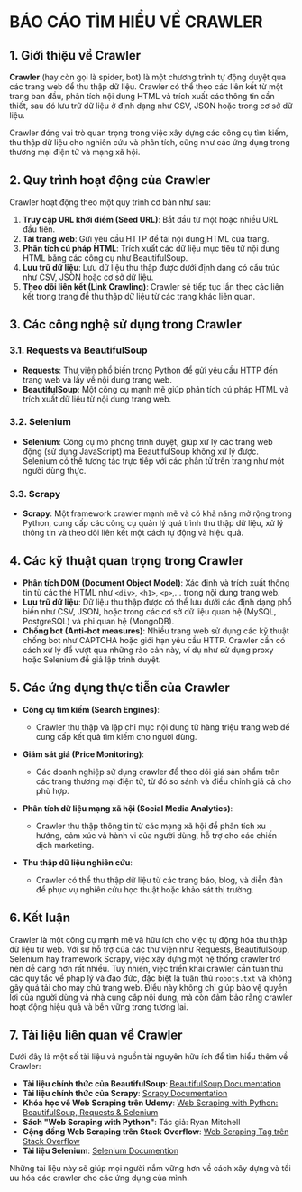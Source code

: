 # BÁO CÁO TÌM HIỂU VỀ CRAWLER

## 1. Giới thiệu về Crawler

**Crawler** (hay còn gọi là spider, bot) là một chương trình tự động duyệt qua các trang web để thu thập dữ liệu. Crawler có thể theo các liên kết từ một trang ban đầu, phân tích nội dung HTML và trích xuất các thông tin cần thiết, sau đó lưu trữ dữ liệu ở định dạng như CSV, JSON hoặc trong cơ sở dữ liệu.

Crawler đóng vai trò quan trọng trong việc xây dựng các công cụ tìm kiếm, thu thập dữ liệu cho nghiên cứu và phân tích, cũng như các ứng dụng trong thương mại điện tử và mạng xã hội.

## 2. Quy trình hoạt động của Crawler

Crawler hoạt động theo một quy trình cơ bản như sau:

1. **Truy cập URL khởi điểm (Seed URL)**: Bắt đầu từ một hoặc nhiều URL đầu tiên.
2. **Tải trang web**: Gửi yêu cầu HTTP để tải nội dung HTML của trang.
3. **Phân tích cú pháp HTML**: Trích xuất các dữ liệu mục tiêu từ nội dung HTML bằng các công cụ như BeautifulSoup.
4. **Lưu trữ dữ liệu**: Lưu dữ liệu thu thập được dưới định dạng có cấu trúc như CSV, JSON hoặc cơ sở dữ liệu.
5. **Theo dõi liên kết (Link Crawling)**: Crawler sẽ tiếp tục lần theo các liên kết trong trang để thu thập dữ liệu từ các trang khác liên quan.

## 3. Các công nghệ sử dụng trong Crawler

### 3.1. Requests và BeautifulSoup
- **Requests**: Thư viện phổ biến trong Python để gửi yêu cầu HTTP đến trang web và lấy về nội dung trang web.
- **BeautifulSoup**: Một công cụ mạnh mẽ giúp phân tích cú pháp HTML và trích xuất dữ liệu từ nội dung trang web.

### 3.2. Selenium
- **Selenium**: Công cụ mô phỏng trình duyệt, giúp xử lý các trang web động (sử dụng JavaScript) mà BeautifulSoup không xử lý được. Selenium có thể tương tác trực tiếp với các phần tử trên trang như một người dùng thực.

### 3.3. Scrapy
- **Scrapy**: Một framework crawler mạnh mẽ và có khả năng mở rộng trong Python, cung cấp các công cụ quản lý quá trình thu thập dữ liệu, xử lý thông tin và theo dõi liên kết một cách tự động và hiệu quả.

## 4. Các kỹ thuật quan trọng trong Crawler

- **Phân tích DOM (Document Object Model)**: Xác định và trích xuất thông tin từ các thẻ HTML như `<div>`, `<h1>`, `<p>`,... trong nội dung trang web.
- **Lưu trữ dữ liệu**: Dữ liệu thu thập được có thể lưu dưới các định dạng phổ biến như CSV, JSON, hoặc trong các cơ sở dữ liệu quan hệ (MySQL, PostgreSQL) và phi quan hệ (MongoDB).
- **Chống bot (Anti-bot measures)**: Nhiều trang web sử dụng các kỹ thuật chống bot như CAPTCHA hoặc giới hạn yêu cầu HTTP. Crawler cần có cách xử lý để vượt qua những rào cản này, ví dụ như sử dụng proxy hoặc Selenium để giả lập trình duyệt.

## 5. Các ứng dụng thực tiễn của Crawler

- **Công cụ tìm kiếm (Search Engines)**: 
  - Crawler thu thập và lập chỉ mục nội dung từ hàng triệu trang web để cung cấp kết quả tìm kiếm cho người dùng.
  
- **Giám sát giá (Price Monitoring)**: 
  - Các doanh nghiệp sử dụng crawler để theo dõi giá sản phẩm trên các trang thương mại điện tử, từ đó so sánh và điều chỉnh giá cả cho phù hợp.

- **Phân tích dữ liệu mạng xã hội (Social Media Analytics)**: 
  - Crawler thu thập thông tin từ các mạng xã hội để phân tích xu hướng, cảm xúc và hành vi của người dùng, hỗ trợ cho các chiến dịch marketing.

- **Thu thập dữ liệu nghiên cứu**: 
  - Crawler có thể thu thập dữ liệu từ các trang báo, blog, và diễn đàn để phục vụ nghiên cứu học thuật hoặc khảo sát thị trường.

## 6. Kết luận

Crawler là một công cụ mạnh mẽ và hữu ích cho việc tự động hóa thu thập dữ liệu từ web. Với sự hỗ trợ của các thư viện như Requests, BeautifulSoup, Selenium hay framework Scrapy, việc xây dựng một hệ thống crawler trở nên dễ dàng hơn rất nhiều. Tuy nhiên, việc triển khai crawler cần tuân thủ các quy tắc về pháp lý và đạo đức, đặc biệt là tuân thủ `robots.txt` và không gây quá tải cho máy chủ trang web. Điều này không chỉ giúp bảo vệ quyền lợi của người dùng và nhà cung cấp nội dung, mà còn đảm bảo rằng crawler hoạt động hiệu quả và bền vững trong tương lai.

## 7. Tài liệu liên quan về Crawler

Dưới đây là một số tài liệu và nguồn tài nguyên hữu ích để tìm hiểu thêm về Crawler:

- **Tài liệu chính thức của BeautifulSoup**: [BeautifulSoup Documentation](https://www.crummy.com/software/BeautifulSoup/bs4/doc/)
- **Tài liệu chính thức của Scrapy**: [Scrapy Documentation](https://docs.scrapy.org/en/latest/)
- **Khóa học về Web Scraping trên Udemy**: [Web Scraping with Python: BeautifulSoup, Requests & Selenium](https://www.udemy.com/course/web-scraping-with-python-beautifulsoup-requests-selenium/)
- **Sách "Web Scraping with Python"**: Tác giả: Ryan Mitchell
- **Cộng đồng Web Scraping trên Stack Overflow**: [Web Scraping Tag trên Stack Overflow](https://stackoverflow.com/questions/tagged/web-scraping)
- **Tài liệu Selenium**: [Selenium Documention](https://www.selenium.dev/documentation/)

Những tài liệu này sẽ giúp mọi người nắm vững hơn về cách xây dựng và tối ưu hóa các crawler cho các ứng dụng của mình.


